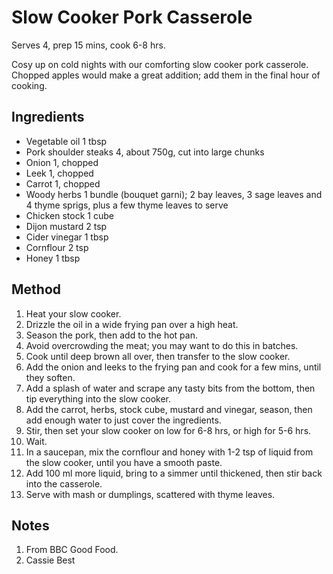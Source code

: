 # Slow Cooker Pork Casserole

Serves 4, prep 15 mins, cook 6-8 hrs.

Cosy up on cold nights with our comforting slow cooker pork casserole.
Chopped apples would make a great addition; add them in the final hour of cooking.

## Ingredients

- Vegetable oil 1 tbsp
- Pork shoulder steaks 4, about 750g, cut into large chunks
- Onion 1, chopped
- Leek 1, chopped
- Carrot 1, chopped
- Woody herbs 1 bundle (bouquet garni); 2 bay leaves, 3 sage leaves and 4 thyme sprigs, plus a few thyme leaves to serve
- Chicken stock 1 cube
- Dijon mustard 2 tsp
- Cider vinegar 1 tbsp
- Cornflour 2 tsp
- Honey 1 tbsp

## Method

1.  Heat your slow cooker.
2.  Drizzle the oil in a wide frying pan over a high heat.
3.  Season the pork, then add to the hot pan.
4.  Avoid overcrowding the meat; you may want to do this in batches.
5.  Cook until deep brown all over, then transfer to the slow cooker.
6.  Add the onion and leeks to the frying pan and cook for a few mins, until they soften.
7.  Add a splash of water and scrape any tasty bits from the bottom, then tip everything into the slow cooker.
8.  Add the carrot, herbs, stock cube, mustard and vinegar, season, then add enough water to just cover the ingredients.
9.  Stir, then set your slow cooker on low for 6-8 hrs, or high for 5-6 hrs.
10. Wait.
11. In a saucepan, mix the cornflour and honey with 1-2 tsp of liquid from the slow cooker, until you have a smooth paste.
12. Add 100 ml more liquid, bring to a simmer until thickened, then stir back into the casserole.
13. Serve with mash or dumplings, scattered with thyme leaves.

## Notes

1. From BBC Good Food.
2. Cassie Best
